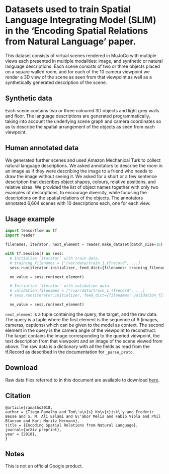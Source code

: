 # Datasets used to train Spatial Language Integrating Model (SLIM) in the ‘Encoding Spatial Relations from Natural Language’ paper.

This dataset consists of virtual scenes rendered in MuJoCo with multiple views
each presented in multiple modalities: image, and synthetic or natural language
descriptions. Each scene consists of two or three objects placed on a square
walled room, and for each of the 10 camera viewpoint we render a 3D view of the
scene as seen from that viewpoint as well as a synthetically generated
description of the scene.

## Synthetic data

Each scene contains two or three coloured 3D objects and light grey walls and
floor. The language descriptions are generated programmatically, taking into
account the underlying scene graph and camera coordinates so as to describe the
spatial arrangement of the objects as seen from each viewpoint.

## Human annotated data

We generated further scenes and used Amazon Mechanical Turk to collect natural
language descriptions. We asked annotators to describe the room in an image as
if they were describing the image to a friend who needs to draw the image
without seeing it. We asked for a short or a few sentence description that
describes object shapes, colours, relative positions, and relative sizes. We
provided the list of object names together with only two examples of
descriptions, to encourage diversity, while focusing the descriptions on the
spatial relations of the objects. The annotators annotated 6,604 scenes with 10
descriptions each, one for each view.

## Usage example

```python
import tensorflow as tf
import reader

filenames, iterator, next_element = reader.make_dataset(batch_size=16)

with tf.Session() as sess:
  # Initialize `iterator` with train data.
  # training_filenames = ["/var/data/train_1.tfrecord", ...]
  sess.run(iterator.initializer, feed_dict={filenames: training_filenames})

  ne_value = sess.run(next_element)

  # Initialize `iterator` with validation data.
  # validation_filenames = ["/var/data/train_1.tfrecord", ...]
  # sess.run(iterator.initializer, feed_dict={filenames: validation_filenames})

  ne_value = sess.run(next_element)
```

`next_element` is a tuple containing the query, the target, and the raw data.
The query is a tuple where the first element is the sequence of 9 (images,
cameras, captions) which can be given to the model as context. The second
element in the query is the camera angle of the viewpoint to reconstruct. The
target contains the image corresponding to the queried viewpoint, the text
description from that viewpoint and an image of the scene viewed from above. The
raw data is a dictionary with all the fields as read from the tf.Record as
described in the documentation for `_parse_proto`.

## Download

Raw data files referred to in this document are available to download
[here](https://console.cloud.google.com/storage/slim-dataset).

## Citation

```
@article{ramalho2018,
author = {Tiago Ramalho and Tom\'a\v{s} Ko\v{c}isk\'y and Frederic Besse and S. M. Ali Eslami and G\'abor Melis and Fabio Viola and Phil Blunsom and Karl Moritz Hermann},
title = {Encoding Spatial Relations from Natural Language},
journal={arXiv preprint},
year = {2018},
}
```

## Notes

This is not an official Google product.
